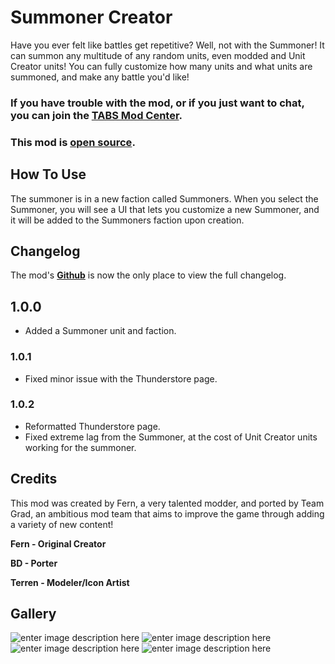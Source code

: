 
# Summoner Creator

Have you ever felt like battles get repetitive? Well, not with the Summoner! It can summon any multitude of any random units, even modded and Unit Creator units! You can fully customize how many units and what units are summoned, and make any battle you'd like!

### If you have trouble with the mod, or if you just want to chat, you can join the [TABS Mod Center](https://discord.gg/zrs44qyp7S).

### This mod is [**open source**](https://github.com/donkeyrat/SummonerCreator).

## How To Use

The summoner is in a new faction called Summoners. When you select the Summoner, you will see a UI that lets you customize a new Summoner, and it will be added to the Summoners faction upon creation.

## Changelog

The mod's [**Github**](https://github.com/donkeyrat/SummonerCreator) is now the only place to view the full changelog.

## 1.0.0

 - Added a Summoner unit and faction.
 
### 1.0.1

 - Fixed minor issue with the Thunderstore page.

### 1.0.2

 - Reformatted Thunderstore page.
 - Fixed extreme lag from the Summoner, at the cost of Unit Creator units working for the summoner.

  
## Credits

This mod was created by Fern, a very talented modder, and ported by Team Grad, an ambitious mod team that aims to improve the game through adding a variety of new content!

**Fern - Original Creator**

**BD - Porter**

**Terren - Modeler/Icon Artist**

## Gallery

![enter image description here](https://i.gyazo.com/903da22c525eec981749115c14405338.jpg)
![enter image description here](https://i.gyazo.com/ae1130eb150e82fe87e2bf5c9719818f.jpg)
![enter image description here](https://i.gyazo.com/fc5ef5b2626ef93601221b50fbd82872.jpg)
![enter image description here](https://i.gyazo.com/e85c62343315e89c3c47463907bc1164.jpg)

